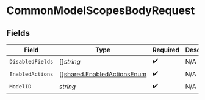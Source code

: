 # CommonModelScopesBodyRequest


## Fields

| Field                                                                           | Type                                                                            | Required                                                                        | Description                                                                     | Example                                                                         |
| ------------------------------------------------------------------------------- | ------------------------------------------------------------------------------- | ------------------------------------------------------------------------------- | ------------------------------------------------------------------------------- | ------------------------------------------------------------------------------- |
| `DisabledFields`                                                                | []*string*                                                                      | :heavy_check_mark:                                                              | N/A                                                                             | ["first_name"]                                                                  |
| `EnabledActions`                                                                | [][shared.EnabledActionsEnum](../../../pkg/models/shared/enabledactionsenum.md) | :heavy_check_mark:                                                              | N/A                                                                             | ["READ","WRITE"]                                                                |
| `ModelID`                                                                       | *string*                                                                        | :heavy_check_mark:                                                              | N/A                                                                             | hris.Employee                                                                   |